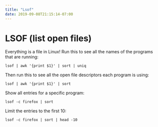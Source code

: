 ```yaml
---
title: "Lsof"
date: 2019-09-08T21:15:14-07:00
---
```


# LSOF (list open files)
Everything is a file in Linux!  Run this to see all the names of the programs that are running:
```
lsof | awk '{print $1}' | sort | uniq
```

Then run this to see all the open file descriptors each program is using:
```
lsof | awk '{print $1}' | sort
```


Show all entries for a specific program:
```
lsof -c firefox | sort
```

Limit the entries to the first 10:
```
lsof -c firefox | sort | head -10
```